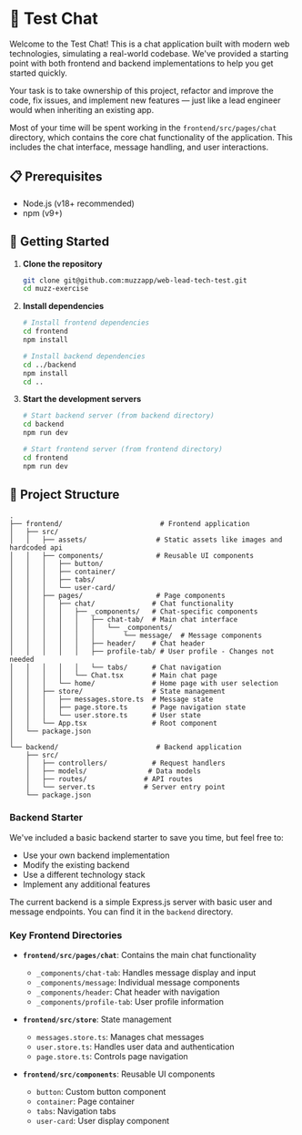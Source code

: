 # 🧪 Test Chat

Welcome to the Test Chat! This is a chat application built with modern web technologies, simulating a real-world codebase. We've provided a starting point with both frontend and backend implementations to help you get started quickly.

Your task is to take ownership of this project, refactor and improve the code, fix issues, and implement new features — just like a lead engineer would when inheriting an existing app.

Most of your time will be spent working in the `frontend/src/pages/chat` directory, which contains the core chat functionality of the application. This includes the chat interface, message handling, and user interactions.

## 📋 Prerequisites

- Node.js (v18+ recommended)
- npm (v9+)

## 🚀 Getting Started

1. **Clone the repository**
   ```bash
   git clone git@github.com:muzzapp/web-lead-tech-test.git
   cd muzz-exercise
   ```

2. **Install dependencies**
   ```bash
   # Install frontend dependencies
   cd frontend
   npm install

   # Install backend dependencies
   cd ../backend
   npm install
   cd ..
   ```

3. **Start the development servers**
   ```bash
   # Start backend server (from backend directory)
   cd backend
   npm run dev

   # Start frontend server (from frontend directory)
   cd frontend
   npm run dev
   ```

## 📁 Project Structure

```
.
├── frontend/                        # Frontend application
│   ├── src/
│   │   ├── assets/                 # Static assets like images and hardcoded api
│   │   ├── components/             # Reusable UI components
│   │   │   ├── button/
│   │   │   ├── container/    
│   │   │   ├── tabs/            
│   │   │   └── user-card/    
│   │   ├── pages/                  # Page components
│   │   │   ├── chat/              # Chat functionality
│   │   │   │   ├── _components/   # Chat-specific components
│   │   │   │   │   ├── chat-tab/  # Main chat interface
│   │   │   │   │   │   └── _components/
│   │   │   │   │   │       └── message/  # Message components
│   │   │   │   │   ├── header/    # Chat header
│   │   │   │   │   ├── profile-tab/ # User profile - Changes not needed
│   │   │   │   │   └── tabs/      # Chat navigation
│   │   │   │   └── Chat.tsx       # Main chat page
│   │   │   └── home/              # Home page with user selection
│   │   ├── store/                 # State management
│   │   │   ├── messages.store.ts  # Message state
│   │   │   ├── page.store.ts      # Page navigation state
│   │   │   └── user.store.ts      # User state
│   │   └── App.tsx                # Root component
│   └── package.json
│
└── backend/                        # Backend application
    ├── src/
    │   ├── controllers/           # Request handlers
    │   ├── models/               # Data models
    │   ├── routes/              # API routes
    │   └── server.ts            # Server entry point
    └── package.json
```

### Backend Starter

We've included a basic backend starter to save you time, but feel free to:
- Use your own backend implementation
- Modify the existing backend
- Use a different technology stack
- Implement any additional features

The current backend is a simple Express.js server with basic user and message endpoints. You can find it in the `backend` directory.

### Key Frontend Directories

- **`frontend/src/pages/chat`**: Contains the main chat functionality
  - `_components/chat-tab`: Handles message display and input
  - `_components/message`: Individual message components
  - `_components/header`: Chat header with navigation
  - `_components/profile-tab`: User profile information

- **`frontend/src/store`**: State management
  - `messages.store.ts`: Manages chat messages
  - `user.store.ts`: Handles user data and authentication
  - `page.store.ts`: Controls page navigation

- **`frontend/src/components`**: Reusable UI components
  - `button`: Custom button component
  - `container`: Page container
  - `tabs`: Navigation tabs
  - `user-card`: User display component
